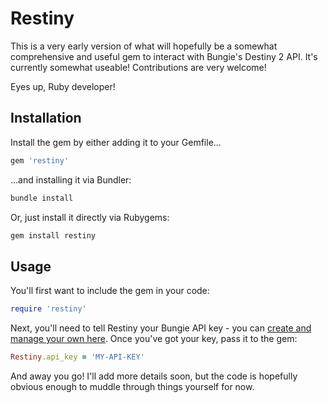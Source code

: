 # Restiny

This is a very early version of what will hopefully be a somewhat comprehensive and useful gem to interact with Bungie's Destiny 2 API. It's currently somewhat useable! Contributions are very welcome!

Eyes up, Ruby developer!

## Installation

Install the gem by either adding it to your Gemfile...

```ruby
gem 'restiny'
```

...and installing it via Bundler:

```ruby
bundle install
````

Or, just install it directly via Rubygems:

```ruby
gem install restiny
```

## Usage

You'll first want to include the gem in your code:

```ruby
require 'restiny'
```

Next, you'll need to tell Restiny your Bungie API key - you can [create and manage your own here](https://www.bungie.net/en/Application "The Bungie developer app portal."). Once you've got your key, pass it to the gem:

```ruby
Restiny.api_key = 'MY-API-KEY'
```

And away you go! I'll add more details soon, but the code is hopefully obvious enough to muddle through things yourself for now.






